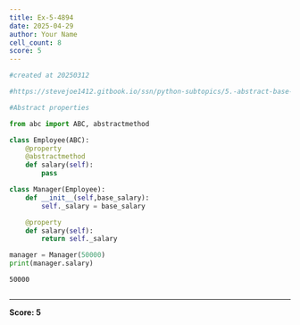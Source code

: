 ```yaml
---
title: Ex-5-4894
date: 2025-04-29
author: Your Name
cell_count: 8
score: 5
---
```


```python
#created at 20250312
```


```python
#https://stevejoe1412.gitbook.io/ssn/python-subtopics/5.-abstract-base-classes-abcs
```


```python
#Abstract properties
```


```python
from abc import ABC, abstractmethod
```


```python
class Employee(ABC):
    @property
    @abstractmethod
    def salary(self):
        pass
```


```python
class Manager(Employee):
    def __init__(self,base_salary):
        self._salary = base_salary 

    @property
    def salary(self):
        return self._salary
```


```python
manager = Manager(50000)
print(manager.salary)
```

    50000



```python

```


---
**Score: 5**